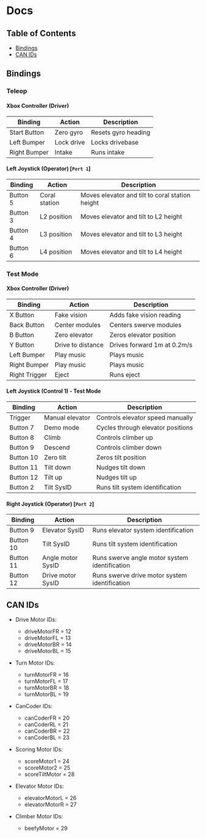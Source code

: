 # Docs

## Table of Contents
- [Bindings](#bindings)
- [CAN IDs](#can-ids)

## Bindings

### Teleop

#### Xbox Controller (Driver)
| Binding | Action | Description |
|---------|--------|-------------|
| Start Button | Zero gyro | Resets gyro heading |
| Left Bumper | Lock drive | Locks drivebase |
| Right Bumper | Intake | Runs intake |

#### Left Joystick (Operator) [`Port 1`]
| Binding | Action | Description |
|---------|--------|-------------|
| Button 5 | Coral station | Moves elevator and tilt to coral station height |
| Button 3 | L2 position | Moves elevator and tilt to L2 height |
| Button 4 | L3 position | Moves elevator and tilt to L3 height |
| Button 6 | L4 position | Moves elevator and tilt to L4 height |

### Test Mode


#### Xbox Controller (Driver)
| Binding | Action | Description |
|---------|--------|-------------|
| X Button | Fake vision | Adds fake vision reading |
| Back Button | Center modules | Centers swerve modules |
| B Button | Zero elevator | Zeros elevator position |
| Y Button | Drive to distance | Drives forward 1m at 0.2m/s |
| Left Bumper | Play music | Plays music |
| Right Bumper | Play music | Plays music |
| Right Trigger | Eject | Runs eject |

#### Left Joystick (Control 1) - Test Mode
| Binding | Action | Description |
|---------|--------|-------------|
| Trigger | Manual elevator | Controls elevator speed manually |
| Button 7 | Demo mode | Cycles through elevator positions |
| Button 8 | Climb | Controls climber up |
| Button 9 | Descend | Controls climber down |
| Button 10 | Zero tilt | Zeros tilt position |
| Button 11 | Tilt down | Nudges tilt down |
| Button 12 | Tilt up | Nudges tilt up |
| Button 2 | Tilt SysID | Runs tilt system identification |

#### Right Joystick (Operator) [`Port 2`]
| Binding | Action | Description |
|---------|--------|-------------|
| Button 9 | Elevator SysID | Runs elevator system identification |
| Button 10 | Tilt SysID | Runs tilt system identification |
| Button 11 | Angle motor SysID | Runs swerve angle motor system identification |
| Button 12 | Drive motor SysID | Runs swerve drive motor system identification |

## CAN IDs

- Drive Motor IDs:
  - driveMotorFR = 12
  - driveMotorFL = 13
  - driveMotorBR = 14
  - driveMotorBL = 15

- Turn Motor IDs:
  - turnMotorFR = 16
  - turnMotorFL = 17
  - turnMotorBR = 18 
  - turnMotorBL = 19

- CanCoder IDs:
  - canCoderFR = 20
  - canCoderRL = 21
  - canCoderBR = 22
  - canCoderBL = 23

- Scoring Motor IDs:
  - scoreMotor1 = 24
  - scoreMotor2 = 25 
  - scoreTiltMotor = 28

- Elevator Motor IDs:
  - elevatorMotorL = 26
  - elevatorMotorR = 27

- Climber Motor IDs:
  - beefyMotor = 29
